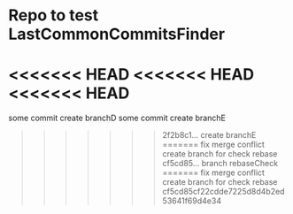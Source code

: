 # Repo to test LastCommonCommitsFinder
<<<<<<< HEAD
<<<<<<< HEAD
<<<<<<< HEAD
=======
some commit
create branchD
some commit
create branchE
>>>>>>> 2f2b8c1... create branchE
=======
fix merge conflict
create branch for check rebase
>>>>>>> cf5cd85... branch rebaseCheck
=======
fix merge conflict
create branch for check rebase
>>>>>>> cf5cd85cf22cdde7225d8d4b2ed53641f69d4e34
